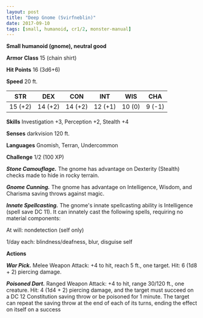 ```yaml
---
layout: post
title: "Deep Gnome (Svirfneblin)"
date: 2017-09-10
tags: [small, humanoid, cr1/2, monster-manual]
---
```


**Small humanoid (gnome), neutral good**

**Armor Class** 15 (chain shirt)

**Hit Points** 16 (3d6+6)

**Speed** 20 ft.

|   STR   |   DEX   |   CON   |   INT   |   WIS   |   CHA   |
|:-----:|:-----:|:-----:|:-----:|:-----:|:-----:|
| 15 (+2) | 14 (+2) | 14 (+2) | 12 (+1) | 10 (0) | 9 (-1) |

**Skills** Investigation +3, Perception +2, Stealth +4

**Senses** darkvision 120 ft.

**Languages** Gnomish, Terran, Undercommon

**Challenge** 1/2 (100 XP)

***Stone Camouflage.*** The gnome has advantage on Dexterity (Stealth) checks made to hide in rocky terrain.

***Gnome Cunning.*** The gnome has advantage on Intelligence, Wisdom, and Charisma saving throws against magic.

***Innate Spellcasting.*** The gnome's innate spellcasting ability is Intelligence (spell save DC 11). It can innately cast the following spells, requiring no material components: 

At will: nondetection (self only)

1/day each: blindness/deafness, blur, disguise self

**Actions**

***War Pick.*** Melee Weapon Attack: +4 to hit, reach 5 ft., one target. Hit: 6 (1d8 + 2) piercing damage.

***Poisoned Dart.*** Ranged Weapon Attack: +4 to hit, range 30/120 ft., one creature. Hit: 4 (1d4 + 2) piercing damage, and the target must succeed on a DC 12 Constitution saving throw or be poisoned for 1 minute. The target can repeat the saving throw at the end of each of its turns, ending the effect on itself on a success

